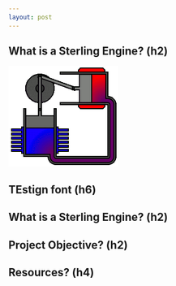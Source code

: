 ```yaml
---
layout: post
---
```


## What is a Sterling Engine? (h2)
![image tooltip here](/assets/Alpha_Stirling-1.gif)
## TEstign font (h6)
## What is a Sterling Engine? (h2)

## Project Objective? (h2)


## Resources? (h4)
